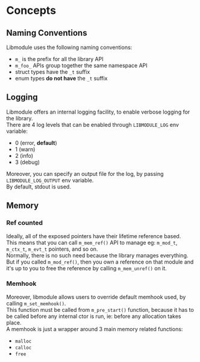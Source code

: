 # Concepts

## Naming Conventions

Libmodule uses the following naming conventions:  

* `m_` is the prefix for all the library API  
* `m_foo_` APIs group together the same namespace API  
* struct types have the `_t` suffix  
* enum types **do not have** the `_t` suffix  

## Logging

Libmodule offers an internal logging facility, to enable verbose logging for the library.  
There are 4 log levels that can be enabled through `LIBMODULE_LOG` env variable:  

* 0 (error, **default**)  
* 1 (warn)  
* 2 (info)  
* 3 (debug)  

Moreover, you can specify an output file for the log, by passing `LIBMODULE_LOG_OUTPUT` env variable.  
By default, stdout is used.

## Memory

### Ref counted

Ideally, all of the exposed pointers have their lifetime reference based.  
This means that you can call `m_mem_ref()` API to manage eg: `m_mod_t`, `m_ctx_t`, `m_evt_t` pointers, and so on.  
Normally, there is no such need because the library manages everything.  
But if you called `m_mod_ref()`, then you own a reference on that module and it's up to you to free the reference by calling `m_mem_unref()` on it.  

### Memhook

Moreover, libmodule allows users to override default memhook used, by calling `m_set_memhook()`.  
This function must be called from `m_pre_start()` function, because it has to be called before any internal ctor is run, ie: before any allocation takes place.  
A memhook is just a wrapper around 3 main memory related functions:  

* `malloc`  
* `calloc`  
* `free`  
